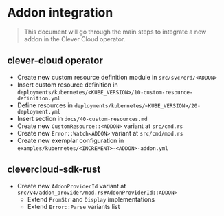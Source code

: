 # Addon integration

> This document will go through the main steps to integrate a new addon in the
Clever Cloud operator.

## clever-cloud operator

* Create new custom resource definition module in `src/svc/crd/<ADDON>`
* Insert custom resource definition in `deployments/kubernetes/<KUBE_VERSION>/10-custom-resource-definition.yml`
* Define resources in `deployments/kubernetes/<KUBE_VERSION>/20-deployment.yml`
* Insert section in `docs/40-custom-resources.md`
* Create new `CustomResource::<ADDON>` variant at `src/cmd.rs`
* Create new `Error::Watch<ADDON>` variant at `src/cmd/mod.rs`
* Create new exemplar configuration in `examples/kubernetes/<INCREMENT>-<ADDON>-addon.yml`

## clevercloud-sdk-rust

* Create new `AddonProviderId` variant at `src/v4/addon_provider/mod.rs#AddonProviderId::ADDON>`
  * Extend `FromStr` and `Display` implementations
  * Extend `Error::Parse` variants list
